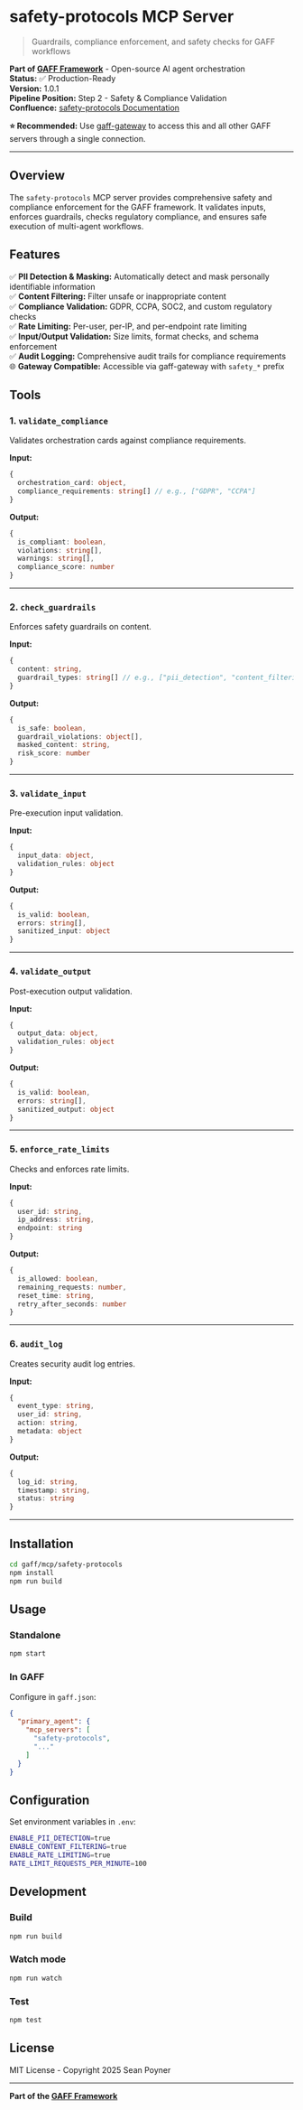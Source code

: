 # safety-protocols MCP Server

> Guardrails, compliance enforcement, and safety checks for GAFF workflows

**Part of [GAFF Framework](https://github.com/seanpoyner/gaff)** - Open-source AI agent orchestration  
**Status:** ✅ Production-Ready  
**Version:** 1.0.1  
**Pipeline Position:** Step 2 - Safety & Compliance Validation  
**Confluence:** [safety-protocols Documentation](https://marriottcloud.atlassian.net/wiki/spaces/AAD/pages/2580103571)

**⭐ Recommended:** Use [gaff-gateway](../gaff-gateway/) to access this and all other GAFF servers through a single connection.

---

## Overview

The `safety-protocols` MCP server provides comprehensive safety and compliance enforcement for the GAFF framework. It validates inputs, enforces guardrails, checks regulatory compliance, and ensures safe execution of multi-agent workflows.

## Features

✅ **PII Detection & Masking:** Automatically detect and mask personally identifiable information  
✅ **Content Filtering:** Filter unsafe or inappropriate content  
✅ **Compliance Validation:** GDPR, CCPA, SOC2, and custom regulatory checks  
✅ **Rate Limiting:** Per-user, per-IP, and per-endpoint rate limiting  
✅ **Input/Output Validation:** Size limits, format checks, and schema enforcement  
✅ **Audit Logging:** Comprehensive audit trails for compliance requirements  
🌐 **Gateway Compatible:** Accessible via gaff-gateway with `safety_*` prefix  

## Tools

### 1. `validate_compliance`
Validates orchestration cards against compliance requirements.

**Input:**
```typescript
{
  orchestration_card: object,
  compliance_requirements: string[] // e.g., ["GDPR", "CCPA"]
}
```

**Output:**
```typescript
{
  is_compliant: boolean,
  violations: string[],
  warnings: string[],
  compliance_score: number
}
```

---

### 2. `check_guardrails`
Enforces safety guardrails on content.

**Input:**
```typescript
{
  content: string,
  guardrail_types: string[] // e.g., ["pii_detection", "content_filtering"]
}
```

**Output:**
```typescript
{
  is_safe: boolean,
  guardrail_violations: object[],
  masked_content: string,
  risk_score: number
}
```

---

### 3. `validate_input`
Pre-execution input validation.

**Input:**
```typescript
{
  input_data: object,
  validation_rules: object
}
```

**Output:**
```typescript
{
  is_valid: boolean,
  errors: string[],
  sanitized_input: object
}
```

---

### 4. `validate_output`
Post-execution output validation.

**Input:**
```typescript
{
  output_data: object,
  validation_rules: object
}
```

**Output:**
```typescript
{
  is_valid: boolean,
  errors: string[],
  sanitized_output: object
}
```

---

### 5. `enforce_rate_limits`
Checks and enforces rate limits.

**Input:**
```typescript
{
  user_id: string,
  ip_address: string,
  endpoint: string
}
```

**Output:**
```typescript
{
  is_allowed: boolean,
  remaining_requests: number,
  reset_time: string,
  retry_after_seconds: number
}
```

---

### 6. `audit_log`
Creates security audit log entries.

**Input:**
```typescript
{
  event_type: string,
  user_id: string,
  action: string,
  metadata: object
}
```

**Output:**
```typescript
{
  log_id: string,
  timestamp: string,
  status: string
}
```

---

## Installation

```bash
cd gaff/mcp/safety-protocols
npm install
npm run build
```

## Usage

### Standalone
```bash
npm start
```

### In GAFF
Configure in `gaff.json`:
```json
{
  "primary_agent": {
    "mcp_servers": [
      "safety-protocols",
      "..."
    ]
  }
}
```

## Configuration

Set environment variables in `.env`:
```bash
ENABLE_PII_DETECTION=true
ENABLE_CONTENT_FILTERING=true
ENABLE_RATE_LIMITING=true
RATE_LIMIT_REQUESTS_PER_MINUTE=100
```

## Development

### Build
```bash
npm run build
```

### Watch mode
```bash
npm run watch
```

### Test
```bash
npm test
```

## License

MIT License - Copyright 2025 Sean Poyner

---

**Part of the [GAFF Framework](https://github.com/seanpoyner/gaff)**


